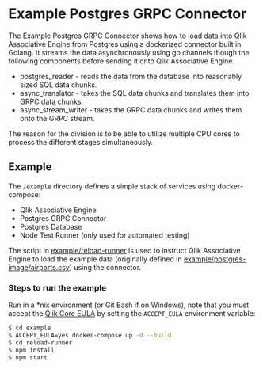 # Example Postgres GRPC Connector

The Example Postgres GRPC Connector shows how to load data into Qlik Associative Engine from Postgres using a
dockerized connector built in Golang. It streams the data asynchronously using go channels though
the following components before sending it onto Qlik Associative Engine.
* postgres_reader - reads the data from the database into reasonably sized SQL data chunks.
* async_translator - takes the SQL data chunks and translates them into GRPC data chunks.
* async_stream_writer - takes the GRPC data chunks and writes them onto the GRPC stream.

The reason for the division is to be able to utilize multiple CPU cores to process the different stages simultaneously.

## Example

The `/example` directory defines a simple stack of services using docker-compose:
* Qlik Associative Engine
* Postgres GRPC Connector
* Postgres Database
* Node Test Runner (only used for automated testing)

The script in [example/reload-runner](example/reload-runner) is used to instruct Qlik Associative Engine to load the example
data (originally defined in [example/postgres-image/airports.csv](example/postgres-image/airports.csv))
using the connector.

### Steps to run the example

Run in a \*nix environment (or Git Bash if on Windows), note that you must accept the
[Qlik Core EULA](https://ca.qliktive.com/docs/master/beta/) by setting the `ACCEPT_EULA`
environment variable:

```bash
$ cd example
$ ACCEPT_EULA=yes docker-compose up -d --build
$ cd reload-runner
$ npm install
$ npm start
```
